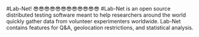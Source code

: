 #Lab-Net!
😎😎😎😎😎😎😎😎😎😎😎😎 
#Lab-Net is an open source distributed testing software meant to help researchers around the world quickly gather data from volunteer experimenters worldwide. Lab-Net contains features for Q&A, geolocation restrictions, and statistical analysis.

